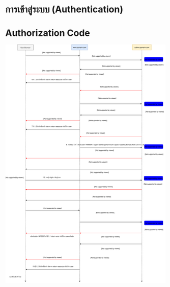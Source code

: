 # การเข้าสู่ระบบ (Authentication)

# Authorization Code
![authentication.svg](./authentication.svg)
